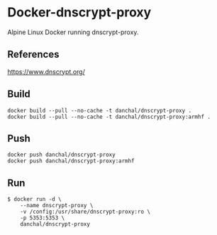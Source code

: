 # Docker-dnscrypt-proxy
Alpine Linux Docker running dnscrypt-proxy.

## References
https://www.dnscrypt.org/

## Build
    docker build --pull --no-cache -t danchal/dnscrypt-proxy .
    docker build --pull --no-cache -t danchal/dnscrypt-proxy:armhf .

## Push
    docker push danchal/dnscrypt-proxy
    docker push danchal/dnscrypt-proxy:armhf

## Run
    $ docker run -d \
        --name dnscrypt-proxy \
        -v /config:/usr/share/dnscrypt-proxy:ro \
        -p 5353:5353 \
        danchal/dnscrypt-proxy

